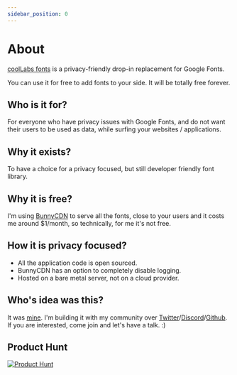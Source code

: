 ```yaml
---
sidebar_position: 0
---
```


# About

[coolLabs fonts](https://fonts.coollabs.io) is a privacy-friendly drop-in replacement for Google Fonts.

You can use it for free to add fonts to your side. It will be totally free forever.

## Who is it for?
For everyone who have privacy issues with Google Fonts, and do not want their users to be used as data, while surfing your websites / applications.

## Why it exists?
To have a choice for a privacy focused, but still developer friendly font library.

## Why it is free?
I'm using [BunnyCDN](https://bunny.net/) to serve all the fonts, close to your users and it costs me around $1/month, so technically, for me it's not free.

## How it is privacy focused?
- All the application code is open sourced.
- BunnyCDN has an option to completely disable logging.
- Hosted on a bare metal server, not on a cloud provider.   

## Who's idea was this?
It was [mine](https://twitter.com/andrasbacsai). I'm building it with my community over [Twitter](https://twitter.com/andrasbacsai)/[Discord](https://discord.gg/6rDM4fkymF)/[Github](https://github.com/coollabsio/coolify). If you are interested, come join and let's have a talk. :)

## Product Hunt
[![Product Hunt](https://ph-static.imgix.net/ph-favicon.ico?auto=format&auto=compress)](https://www.producthunt.com/posts/privacy-focused-google-fonts-alternative?utm_source=badge-featured&utm_medium=badge&utm_souce=badge-privacy-focused-google-fonts-alternative)